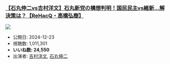 ### [【石丸伸二vs吉村洋文】石丸新党の構想判明！国民民主vs維新…解決策は？【ReHacQ・高橋弘樹】](https://www.youtube.com/watch?v=DQkpV-2rV3I)
[![](https://img.youtube.com/vi/DQkpV-2rV3I/sddefault.jpg)](https://www.youtube.com/watch?v=DQkpV-2rV3I)
-   公開日: 2024-12-23
-   視聴数: 1,011,301
-   **いいね数: 24,550**
-   出演者: [吉村洋文](/rehacq_fan/people/吉村洋文 "wikilink"), [石丸伸二](/rehacq_fan/people/石丸伸二 "wikilink")
